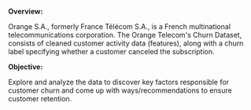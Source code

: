 **Overview:**

Orange S.A., formerly France Télécom S.A., is a French multinational telecommunications corporation. The Orange Telecom's Churn Dataset, consists of cleaned customer activity data (features), along with a churn label specifying whether a customer canceled the subscription.

**Objective:**

Explore and analyze the data to discover key factors responsible for customer churn and come up with ways/recommendations to ensure customer retention.
